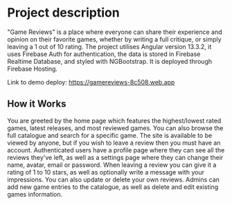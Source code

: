 # Project description

"Game Reviews" is a place where everyone can share their experience and opinion on their favorite games, whether by writing a full critique, or simply leaving a 1 out of 10 rating. The project utilises Angular version 13.3.2, it uses Firebase Auth for authentication, the data is stored in Firebase Realtime Database, and styled with NGBootstrap. It is deployed through Firebase Hosting.

Link to demo deploy: 
https://gamereviews-8c508.web.app


## How it Works

You are greeted by the home page which features the highest/lowest rated games, latest releases, and most reviewed games. You can also browse the full catalogue and search for a specific game. The site is available to be viewed by anyone, but if you wish to leave a review then you must have an account. Authenticated users have a profile page where they can see all the reviews they've left, as well as a settings page where they can change their name, avatar, email or password. When leaving a review you can give it a rating of 1 to 10 stars, as well as optionally write a message with your impressions. You can also update or delete your own reviews. Admins can add new game entries to the catalogue, as well as delete and edit existing games information.
